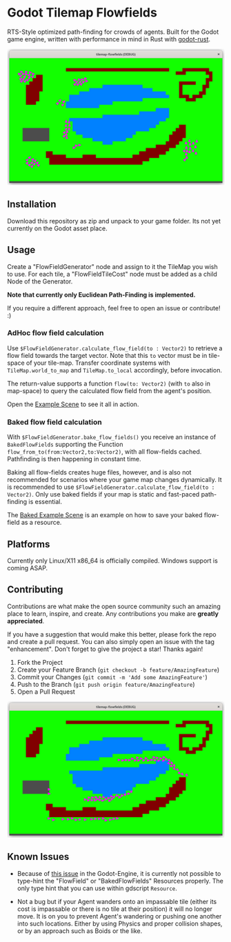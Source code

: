 # Godot Tilemap Flowfields

RTS-Style optimized path-finding for crowds of agents. Built for the Godot game engine, written with performance in mind in Rust with [godot-rust](https://godot-rust.github.io).

<div align="center">
  <a href="https://github.com/arnemileswinter/godot-tilemap-flowfields">
    <img src=".screenshots/screenshot1.png" alt="Screenshot 1">
  </a>
</div>


## Installation

Download this repository as zip and unpack to your game folder.
Its not yet currently on the Godot asset place.

## Usage

Create a "FlowFieldGenerator" node and assign to it the TileMap you wish to use.
For each tile, a "FlowFieldTileCost" node must be added as a child Node of the Generator. 

**Note that currently only Euclidean Path-Finding is implemented.**

If you require a different approach, feel free to open an issue or contribute! :)

### AdHoc flow field calculation

Use `$FlowFieldGenerator.calculate_flow_field(to : Vector2)` to retrieve a flow field towards the target vector.
Note that this `to` vector must be in tile-space of your tile-map. Transfer coordinate systems with `TileMap.world_to_map` and `TileMap.to_local` accordingly, before invocation.

The return-value supports a function `flow(to: Vector2)` (with `to` also in map-space) to query the calculated flow field from the agent's position.

Open the [Example Scene](https://github.com/arnemileswinter/godot-tilemap-flowfields/tree/main/addons/tilemap_flowfields/examples/adhoc) to see it all in action.

### Baked flow field calculation

With `$FlowFieldGenerator.bake_flow_fields()` you receive an instance of `BakedFlowFields` supporting the Function `flow_from_to(from:Vector2,to:Vector2)`, with all flow-fields cached. Pathfinding is then happening in constant time.

Baking all flow-fields creates huge files, however, and is also not recommended for scenarios where your game map changes dynamically. It is recommended to use `$FlowFieldGenerator.calculate_flow_field(to : Vector2)`.
Only use baked fields if your map is static and fast-paced path-finding is essential.

The [Baked Example Scene](https://github.com/arnemileswinter/godot-tilemap-flowfields/tree/main/addons/tilemap_flowfields/examples/adhoc) is an example on how to save your baked flow-field as a resource.

## Platforms

Currently only Linux/X11 x86_64 is officially compiled.
Windows support is coming ASAP.

## Contributing

Contributions are what make the open source community such an amazing place to learn, inspire, and create. Any contributions you make are **greatly appreciated**.

If you have a suggestion that would make this better, please fork the repo and create a pull request. You can also simply open an issue with the tag "enhancement".
Don't forget to give the project a star! Thanks again!

1. Fork the Project
2. Create your Feature Branch (`git checkout -b feature/AmazingFeature`)
3. Commit your Changes (`git commit -m 'Add some AmazingFeature'`)
4. Push to the Branch (`git push origin feature/AmazingFeature`)
5. Open a Pull Request

<div align="center">
  <a href="https://github.com/arnemileswinter/godot-tilemap-flowfields">
    <img src=".screenshots/screenshot2.png" alt="Screenshot 2">
  </a>
</div>

## Known Issues

- Because of [this issue](https://github.com/godot-rust/godot-rust/issues/905) in the Godot-Engine, it is currently not possible to type-hint the "FlowField" or "BakedFlowFields" Resources properly.
The only type hint that you can use within gdscript `Resource`.

- Not a bug but if your Agent wanders onto an impassable tile (either its cost is impassable or there is no tile at their position) it will no longer move. It is on you to prevent Agent's wandering or pushing one another into such locations. Either by using Physics and proper collision shapes, or by an approach such as Boids or the like.